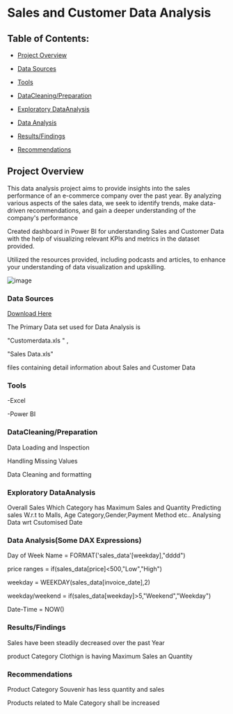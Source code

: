 # Sales and Customer Data Analysis


## Table of Contents:

- [Project Overview](#project-overview)

- [Data Sources](#data-sources)

- [Tools](#tools)

- [DataCleaning/Preparation](#datacleaning/preparation)

- [Exploratory DataAnalysis](#exploratory-dataanlaysis)

- [Data Analysis](#data-analysis)

- [Results/Findings](#results/findings)

- [Recommendations](#recommendations)
  


## Project Overview

This data analysis project aims to provide insights into the sales performance of an e-commerce company over the past year. By analyzing various aspects of the sales data, we seek to identify trends, make data-driven recommendations, and gain a deeper understanding of the company's performance

Created dashboard in Power BI for understanding Sales and Customer Data  with the help of visualizing relevant KPIs and metrics in the dataset provided.

Utilized the resources provided, including podcasts and articles, to enhance your understanding of data visualization and upskilling.
 

 ![image](https://github.com/ramkamarajugadda/Portfolio/assets/154403806/c00e03ba-ea21-4b2e-a78b-de495b70ec10)

 

### Data Sources

[Download Here](https://www.kaggle.com/datasets/dataceo/sales-and-customer-data/data)

 The Primary Data set used for Data Analysis is 
 
 "Customerdata.xls " , 
 
 "Sales Data.xls"
 
 files containing detail information about Sales and Customer Data
 
### Tools 

-Excel

-Power BI

### DataCleaning/Preparation


Data Loading and Inspection

Handling Missing Values

Data Cleaning and formatting

### Exploratory DataAnalysis


Overall Sales 
Which Category has Maximum Sales and Quantity
Predicting sales W.r.t to Malls, Age Category,Gender,Payment Method etc..
Analysing Data wrt Csutomised Date

### Data Analysis(Some DAX Expressions)


Day of Week Name = FORMAT('sales_data'[weekday],"dddd")

price ranges = if(sales_data[price]<500,"Low","High")

weekday = WEEKDAY(sales_data[invoice_date],2)

weekday/weekend = if(sales_data[weekday]>5,"Weekend","Weekday")

Date-Time = NOW()

### Results/Findings


Sales have been steadily decreased over the past Year

product Category Clothign is having Maximum Sales an Quantity

### Recommendations


Product Category Souvenir has less quantity and sales

Products related to Male Category shall be increased







